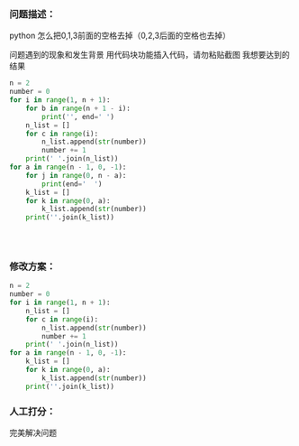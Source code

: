 ﻿### 问题描述：
<p>python 怎么把0,1,3前面的空格去掉（0,2,3后面的空格也去掉）</p>
问题遇到的现象和发生背景
用代码块功能插入代码，请勿粘贴截图
我想要达到的结果

```python
n = 2
number = 0
for i in range(1, n + 1):
    for b in range(n + 1 - i):
        print('', end=' ')
    n_list = []
    for c in range(i):
        n_list.append(str(number))
        number += 1
    print(' '.join(n_list))
for a in range(n - 1, 0, -1):
    for j in range(0, n - a):
        print(end='  ')
    k_list = []
    for k in range(0, a):
        k_list.append(str(number))
    print(''.join(k_list))


 
```

### 修改方案：


```python
n = 2
number = 0
for i in range(1, n + 1):
    n_list = []
    for c in range(i):
        n_list.append(str(number))
        number += 1
    print(' '.join(n_list))
for a in range(n - 1, 0, -1):
    k_list = []
    for k in range(0, a):
        k_list.append(str(number))
    print(''.join(k_list))

```

### 人工打分：
完美解决问题